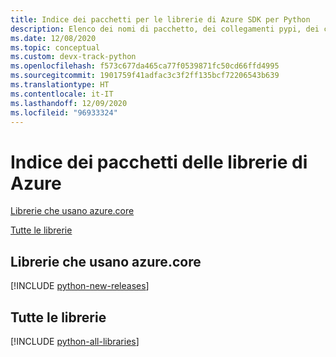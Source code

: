 ```yaml
---
title: Indice dei pacchetti per le librerie di Azure SDK per Python
description: Elenco dei nomi di pacchetto, dei collegamenti pypi, dei collegamenti alla documentazione e dei collegamenti al codice sorgente per tutte le librerie include in Azure SDK per Python.
ms.date: 12/08/2020
ms.topic: conceptual
ms.custom: devx-track-python
ms.openlocfilehash: f573c677da465ca77f0539871fc50cd66ffd4995
ms.sourcegitcommit: 1901759f41adfac3c3f2ff135bcf72206543b639
ms.translationtype: HT
ms.contentlocale: it-IT
ms.lasthandoff: 12/09/2020
ms.locfileid: "96933324"
---
```

# <a name="azure-libraries-package-index"></a>Indice dei pacchetti delle librerie di Azure

[Librerie che usano azure.core](#libraries-using-azurecore)

[Tutte le librerie](#all-libraries)

## <a name="libraries-using-azurecore"></a>Librerie che usano azure.core

[!INCLUDE [python-new-releases](../includes/python-new.md)]

## <a name="all-libraries"></a>Tutte le librerie

[!INCLUDE [python-all-libraries](../includes/python-all.md)]
